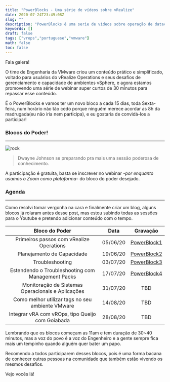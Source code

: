 ```yaml
---
title: "PowerBlocks - Uma série de vídeos sobre vRealize"
date: 2020-07-24T23:49:08Z
slug: ""
description: "PowerBlocks é uma serie de vídeos sobre operação de datacenter e automação de infraestrutura"
keywords: []
draft: false 
tags: ["vrops","portuguese","vmware"]
math: false
toc: false
---
```


Fala galera! 

O time de Engenharia da VMware criou um conteúdo prático e simplificado, voltado para usuários do vRealize Operations e seus desafios de gerenciamento e capacidade de ambientes vSphere, e agora estamos promovendo uma série de webinar super curtos de 30 minutos para repassar esse conteúdo.

É o PowerBlocks e vamos ter um novo bloco a cada 15 dias, toda Sexta-feira, num horário não tão cedo porque ninguém merece acordar as 8h da madrugada(eu não iria nem participa), e eu gostaria de convidá-los a participar! 


### Blocos do Poder! 
---
![rock](https://media.giphy.com/media/3oKIPjzfv0sI2p7fDW/giphy.gif) 
> Dwayne Johnson se preparando pra mais uma sessão poderosa de conhecimento.

A participação é gratuita, basta se inscrever no webinar *-por enquanto usamos o Zoom como plataforma-*  do bloco do poder desejado. 


### Agenda 
---
Como resolvi tomar vergonha na cara e finalmente criar um blog, alguns blocos já rolaram antes desse post, mas estou subindo todas as sessões para o Youtube e pretendo adicionar conteúdo com o tempo. 



| Bloco do Poder | Data | Gravação|
|:--------------:|:----:|:-------:|
| Primeiros passos com vRealize Operations | 05/06/20 | [PowerBlock1](https://www.youtube.com/watch?v=RWPvph1dRi4) |
| Planejamento de Capacidade | 19/06/20 | [PowerBlock2](link) |
| Troubleshooting | 03/07/20 | [PowerBlock3](link) | 
| Estendendo o Troubleshooting com  Management Packs | 17/07/20 | [PowerBlock4](https://www.youtube.com/watch?v=ooYVmptiQAY) |
| Monitoração de Sistemas Operacionais e Aplicações | 31/07/20 | TBD | 
| Como melhor utilizar tags no seu ambiente VMware | 14/08/20 | TBD | 
| Integrar vRA com vROps, tipo Queijo com Goiabada | 28/08/20 | TBD | 

Lembrando que os blocos começam as 11am e tem duração de 30~40 minutos, mas a voz do povo é a voz do Engenheiro e a gente sempre fica mais um tempinho quando alguém quer bater um papo. 

Recomendo a todos participarem desses blocos, pois é uma forma bacana de conhecer outras pessoas na comunidade que também estão vivendo os mesmos desafios. 

Vejo vocês lá! 
